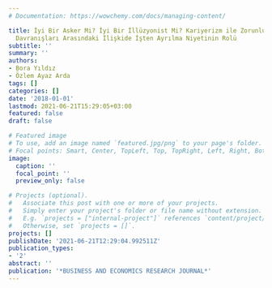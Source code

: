 ```yaml
---
# Documentation: https://wowchemy.com/docs/managing-content/

title: İyi Bir Asker Mi? İyi Bir İllüzyonist Mi? Kariyerizm ile Zorunlu Vatandaşlık
  Davranışları Arasındaki İlişkide İşten Ayrılma Niyetinin Rolü
subtitle: ''
summary: ''
authors:
- Bora Yıldız
- Özlem Ayaz Arda
tags: []
categories: []
date: '2018-01-01'
lastmod: 2021-06-21T15:29:05+03:00
featured: false
draft: false

# Featured image
# To use, add an image named `featured.jpg/png` to your page's folder.
# Focal points: Smart, Center, TopLeft, Top, TopRight, Left, Right, BottomLeft, Bottom, BottomRight.
image:
  caption: ''
  focal_point: ''
  preview_only: false

# Projects (optional).
#   Associate this post with one or more of your projects.
#   Simply enter your project's folder or file name without extension.
#   E.g. `projects = ["internal-project"]` references `content/project/deep-learning/index.md`.
#   Otherwise, set `projects = []`.
projects: []
publishDate: '2021-06-21T12:29:04.992511Z'
publication_types:
- '2'
abstract: ''
publication: '*BUSINESS AND ECONOMICS RESEARCH JOURNAL*'
---
```

